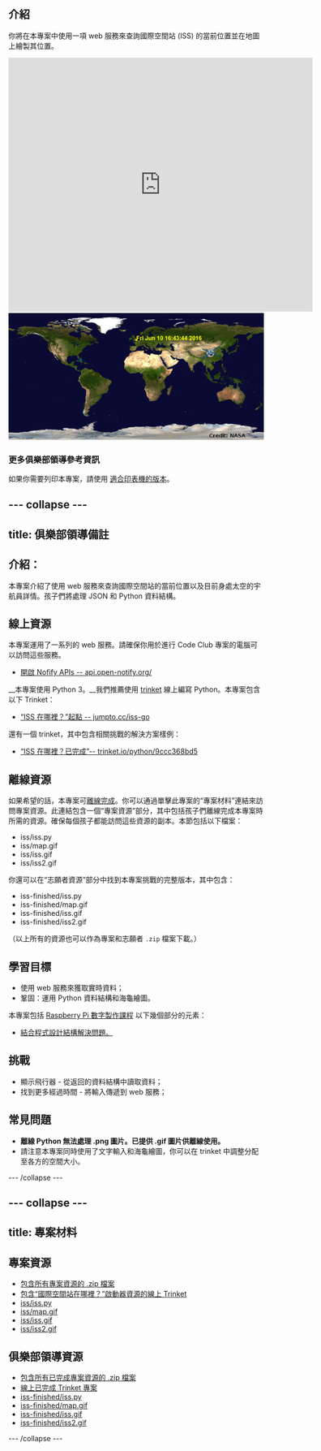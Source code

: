## 介紹

你將在本專案中使用一項 web 服務來查詢國際空間站 (ISS) 的當前位置並在地圖上繪製其位置。 

<div class="trinket">
  <iframe src="https://trinket.io/embed/python/b95851338c?outputOnly=true&start=result" width="600" height="500" frameborder="0" marginwidth="0" marginheight="0" allowfullscreen>
  </iframe>
  <img src="images/iss-final.png">
</div>

### 更多俱樂部領導參考資訊

如果你需要列印本專案，請使用 [適合印表機的版本](https://projects.raspberrypi.org/en/projects/where-is-the-space-station/print)。


--- collapse ---
---
title: 俱樂部領導備註
---


## 介紹：
本專案介紹了使用 web 服務來查詢國際空間站的當前位置以及目前身處太空的宇航員詳情。孩子們將處理 JSON 和 Python 資料結構。 

## 線上資源

本專案運用了一系列的 web 服務。請確保你用於進行 Code Club 專案的電腦可以訪問這些服務。 

+ [開啟 Nofify APIs -- api.open-notify.org/](http://api.open-notify.org/)

__本專案使用 Python 3。__我們推薦使用 [trinket](https://trinket.io/) 線上編寫 Python。本專案包含以下 Trinket：

+ [“ISS 在哪裡？”起點 -- jumpto.cc/iss-go](http://jumpto.cc/iss-go)

還有一個 trinket，其中包含相關挑戰的解決方案樣例：

+ [“ISS 在哪裡？已完成”-- trinket.io/python/9ccc368bd5](https://trinket.io/python/b95851338c)

## 離線資源
如果希望的話，本專案可[離線完成](https://www.codeclubprojects.org/en-GB/resources/python-working-offline/)。你可以通過單擊此專案的“專案材料”連結來訪問專案資源。此連結包含一個“專案資源”部分，其中包括孩子們離線完成本專案時所需的資源。確保每個孩子都能訪問這些資源的副本。本節包括以下檔案：

+ iss/iss.py
+ iss/map.gif
+ iss/iss.gif
+ iss/iss2.gif

你還可以在“志願者資源”部分中找到本專案挑戰的完整版本，其中包含：

+ iss-finished/iss.py
+ iss-finished/map.gif
+ iss-finished/iss.gif
+ iss-finished/iss2.gif

（以上所有的資源也可以作為專案和志願者 `.zip` 檔案下載。）

## 學習目標
+ 使用 web 服務來獲取實時資料；
+ 鞏固：運用 Python 資料結構和海龜繪圖。 

本專案包括 [Raspberry Pi 數字製作課程](http://rpf.io/curriculum) 以下幾個部分的元素：

+ [結合程式設計結構解決問題。](https://www.raspberrypi.org/curriculum/programming/builder)

## 挑戰
+ 顯示飛行器 - 從返回的資料結構中讀取資料；
+ 找到更多經過時間 - 將輸入傳遞到 web 服務；

## 常見問題
+ __離線 Python 無法處理 .png 圖片。已提供 .gif 圖片供離線使用。__
+ 請注意本專案同時使用了文字輸入和海龜繪圖，你可以在 trinket 中調整分配至各方的空間大小。 




--- /collapse ---


--- collapse ---
---
title: 專案材料
---
## 專案資源
* [包含所有專案資源的 .zip 檔案](resources/iss-project-resources.zip)
* [包含“國際空間站在哪裡？”啟動器資源的線上 Trinket](http://jumpto.cc/iss-go)
* [iss/iss.py](resources/iss-iss.py)
* [iss/map.gif](resources/iss-map.gif)
* [iss/iss.gif](resources/iss-iss.gif)
* [iss/iss2.gif](resources/iss-iss2.gif)

## 俱樂部領導資源
* [包含所有已完成專案資源的 .zip 檔案](resources/iss-volunteer-resources.zip)
* [線上已完成 Trinket 專案](https://trinket.io/python/b95851338c)
* [iss-finished/iss.py](resources/iss-finished-iss.py)
* [iss-finished/map.gif](resources/iss-finished-map.gif)
* [iss-finished/iss.gif](resources/iss-finished-iss.gif)
* [iss-finished/iss2.gif](resources/iss-finished-iss2.gif)

--- /collapse ---